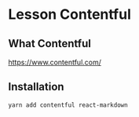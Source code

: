 # Lesson Contentful

## What Contentful

https://www.contentful.com/

## Installation

`yarn add contentful react-markdown`
